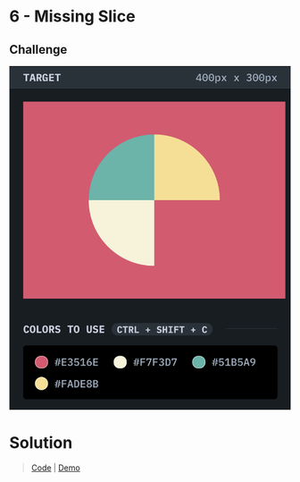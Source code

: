 # 6 - Missing Slice

## Challenge

![Missing Slice](./missing-slice.png)

# Solution

> [Code](https://github.com/npranto/cssbattle/tree/main/battle-1/missing-slice/index.html) |
> [Demo](https://npranto.github.io/cssbattle/battle-1/missing-slice/)

